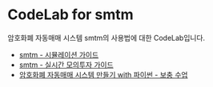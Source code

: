 # CodeLab for smtm

암호화폐 자동매매 시스템 smtm의 사용법에 대한 CodeLab입니다.

- [smtm - 시뮬레이션 가이드](./smtm-simulation/)
- [smtm - 실시간 모의투자 가이드](./smtm-demo/)
- [암호화폐 자동매매 시스템 만들기 with 파이썬 - 보충 수업](./smtm-after-school/)
